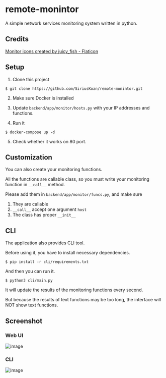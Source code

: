 # remote-monintor
A simple network services monitoring system written in python.

## Credits
<a href="https://www.flaticon.com/free-icons/monitor" title="monitor icons">Monitor icons created by juicy_fish - Flaticon</a>

## Setup
1. Clone this project
```
$ git clone https://github.com/SiriusKoan/remote-monintor.git
```

2. Make sure Docker is installed

3. Update `backend/app/monitor/hosts.py` with your IP addresses and functions.

4. Run it
```
$ docker-compose up -d
```

5. Check whether it works on 80 port.

## Customization
You can also create your monitoring functions.

All the functions are callable class, so you must write your monitoring function in `__call__` method.

Please add them in `backend/app/monitor/funcs.py`, and make sure
1. They are callable
2. `__call__` accept one argument `host`
3. The class has proper `__init__`

## CLI
The application also provides CLI tool.

Before using it, you have to install necessary dependencies.
```
$ pip install -r cli/requirements.txt
```

And then you can run it.
```
$ python3 cli/main.py
```

It will update the results of the monitoring functions every second.

But because the results of text functions may be too long, the interface will NOT show text functions.

## Screenshot
### Web UI
![image](https://user-images.githubusercontent.com/26023540/180340423-064cec57-7bea-45c6-87fd-b79628390969.png)

### CLI
![image](https://user-images.githubusercontent.com/26023540/180774516-dd81fbe3-aa40-4fc2-bb32-fe19dda5dc0e.png)
